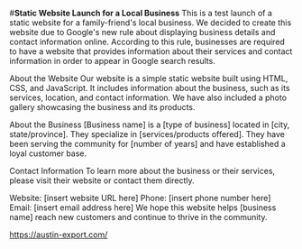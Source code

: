 #**Static Website Launch for a Local Business**
This is a test launch of a static website for a family-friend's local business. We decided to create this website due to Google's new rule about displaying business details and contact information online. According to this rule, businesses are required to have a website that provides information about their services and contact information in order to appear in Google search results.

About the Website
Our website is a simple static website built using HTML, CSS, and JavaScript. It includes information about the business, such as its services, location, and contact information. We have also included a photo gallery showcasing the business and its products.

About the Business
[Business name] is a [type of business] located in [city, state/province]. They specialize in [services/products offered]. They have been serving the community for [number of years] and have established a loyal customer base.

Contact Information
To learn more about the business or their services, please visit their website or contact them directly.

Website: [insert website URL here]
Phone: [insert phone number here]
Email: [insert email address here]
We hope this website helps [business name] reach new customers and continue to thrive in the community.  

https://austin-export.com/
